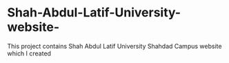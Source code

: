 # Shah-Abdul-Latif-University-website-
This project contains Shah Abdul Latif University Shahdad Campus website which I created
